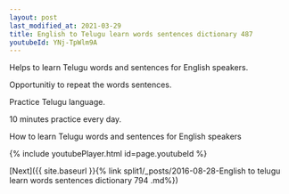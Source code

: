 ```yaml
---
layout: post
last_modified_at: 2021-03-29
title: English to Telugu learn words sentences dictionary 487 
youtubeId: YNj-TpWlm9A
---
```

 
 
Helps to learn Telugu words and sentences for English speakers.

Opportunitiy to repeat the words sentences. 

Practice Telugu language. 
 
10 minutes practice every day. 
 
How to learn Telugu words and sentences for English speakers 
 
{% include youtubePlayer.html id=page.youtubeId %}
 
 
[Next]({{ site.baseurl }}{% link  split1/_posts/2016-08-28-English to telugu learn words sentences dictionary 794 .md%})
 

